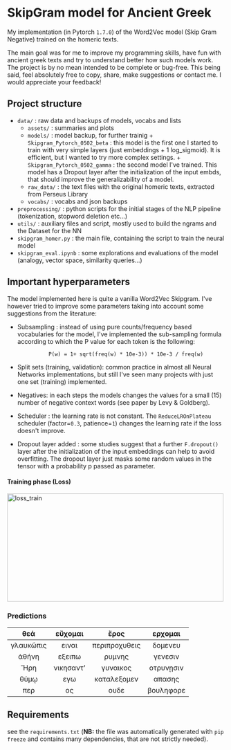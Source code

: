 # SkipGram model for Ancient Greek

My implementation (in Pytorch `1.7.0`) of the Word2Vec model (Skip Gram Negative) trained on the homeric texts.

The main goal was for me to improve my programming skills, have fun with ancient greek texts and try to understand better how such models work. The project is by no mean intended to be complete or bug-free. This being said, feel absolutely free to copy, share, make suggestions or contact me. I would appreciate your feedback!

## Project structure

- `data/` : raw data and backups of models, vocabs and lists
  - `assets/` : summaries and plots
  - `models/` : model backup, for further trainig
        + `Skipgram_Pytorch_0502_beta` : this model is the first one I started to train with very simple layers (just embeddings + 1 log_sigmoid). It is efficient, but I wanted to try more complex settings.
        + `Skipgram_Pytorch_0502_gamma` : the second model I've trained. This model has a Dropout layer after the initialization of the input embds, that should improve the generalizability of a model. 
  - `raw_data/` : the text files with the original homeric texts, extracted from Perseus Library
  - `vocabs/` : vocabs and json backups
- `preprocessing/` : python scripts for the initial stages of the NLP pipeline (tokenization, stopword deletion etc...)
- `utils/` : auxiliary files and script, mostly used to build the ngrams and the Dataset for the NN
- `skipgram_homer.py` : the main file, containing the script to train the neural model
- `skipgram_eval.ipynb` : some explorations and evaluations of the model (analogy, vector space, similarity queries...)

## Important hyperparameters

The model implemented here is quite a vanilla Word2Vec Skipgram. I've however tried to improve some parameters taking into account some suggestions from the literature:

- Subsampling : instead of using pure counts/frequency based vocabularies for the model, I've implemented the sub-sampling formula according to which the P value for each token is the following:

                P(w) = 1+ sqrt(freq(w) * 10e-3)) * 10e-3 / freq(w)

- Split sets (training, validation): common practice in almost all Neural Networks implementations, but still I've seen many projects with just one set (training) implemented.

- Negatives: in each steps the models changes the values for a small (15) number of negative context words (see paper by Levy & Goldberg).

- Scheduler : the learning rate is not constant. The `ReduceLROnPlateau` scheduler (factor=`0.3`, patience=`1`) changes the learning rate if the loss doesn't improve.

- Dropout layer added : some studies suggest that a further `F.dropout()` layer after the initialization of the input embeddings can help to avoid overfitting. The dropout layer
just masks some random values in the tensor with a probability p passed as parameter. 

#### Training phase (Loss)

<img src="./data/assets/losses_train.png" alt="loss_train" style="width: 500px; height:250px" >

### Predictions

|    θεά    |  εὔχομαι  |     ἔρος      |  ερχομαι  |
| :-------: | :-------: | :-----------: | :-------: |
| γλαυκῶπις |   ειναι   | περιπροχυθεις |  δομενευ  |
|   ἀθήνη   |  εξειπω   |    ρυμνης     |  γενεσιν  |
|    Ἥρη    | νικησαντʼ |   γυναικος    | οτρυνῃσιν |
|   θύμῳ    |    εγω    |  καταλεξομεν  |  απασης   |
|    περ    |    ος     |     ουδε      | βουληφορε |

## Requirements

see the `requirements.txt` (**NB:** the file was automatically generated with `pip freeze` and contains many dependencies, that are not strictly needed).

